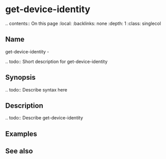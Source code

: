 

# get-device-identity

.. contents:: On this page
    :local:
    :backlinks: none
    :depth: 1
    :class: singlecol

Name
----
get-device-identity - 

.. todo::
    Short description for get-device-identity

Synopsis
--------
.. todo::
   Describe syntax here

Description
-----------
.. todo::
    Describe get-device-identity

Examples
--------

See also
--------

